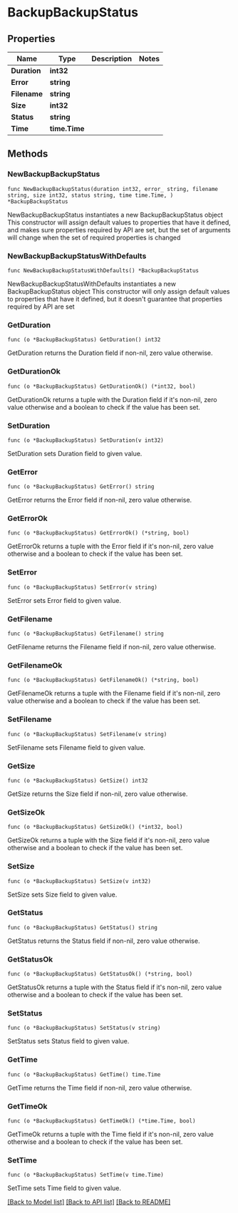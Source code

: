 # BackupBackupStatus

## Properties

Name | Type | Description | Notes
------------ | ------------- | ------------- | -------------
**Duration** | **int32** |  | 
**Error** | **string** |  | 
**Filename** | **string** |  | 
**Size** | **int32** |  | 
**Status** | **string** |  | 
**Time** | **time.Time** |  | 

## Methods

### NewBackupBackupStatus

`func NewBackupBackupStatus(duration int32, error_ string, filename string, size int32, status string, time time.Time, ) *BackupBackupStatus`

NewBackupBackupStatus instantiates a new BackupBackupStatus object
This constructor will assign default values to properties that have it defined,
and makes sure properties required by API are set, but the set of arguments
will change when the set of required properties is changed

### NewBackupBackupStatusWithDefaults

`func NewBackupBackupStatusWithDefaults() *BackupBackupStatus`

NewBackupBackupStatusWithDefaults instantiates a new BackupBackupStatus object
This constructor will only assign default values to properties that have it defined,
but it doesn't guarantee that properties required by API are set

### GetDuration

`func (o *BackupBackupStatus) GetDuration() int32`

GetDuration returns the Duration field if non-nil, zero value otherwise.

### GetDurationOk

`func (o *BackupBackupStatus) GetDurationOk() (*int32, bool)`

GetDurationOk returns a tuple with the Duration field if it's non-nil, zero value otherwise
and a boolean to check if the value has been set.

### SetDuration

`func (o *BackupBackupStatus) SetDuration(v int32)`

SetDuration sets Duration field to given value.


### GetError

`func (o *BackupBackupStatus) GetError() string`

GetError returns the Error field if non-nil, zero value otherwise.

### GetErrorOk

`func (o *BackupBackupStatus) GetErrorOk() (*string, bool)`

GetErrorOk returns a tuple with the Error field if it's non-nil, zero value otherwise
and a boolean to check if the value has been set.

### SetError

`func (o *BackupBackupStatus) SetError(v string)`

SetError sets Error field to given value.


### GetFilename

`func (o *BackupBackupStatus) GetFilename() string`

GetFilename returns the Filename field if non-nil, zero value otherwise.

### GetFilenameOk

`func (o *BackupBackupStatus) GetFilenameOk() (*string, bool)`

GetFilenameOk returns a tuple with the Filename field if it's non-nil, zero value otherwise
and a boolean to check if the value has been set.

### SetFilename

`func (o *BackupBackupStatus) SetFilename(v string)`

SetFilename sets Filename field to given value.


### GetSize

`func (o *BackupBackupStatus) GetSize() int32`

GetSize returns the Size field if non-nil, zero value otherwise.

### GetSizeOk

`func (o *BackupBackupStatus) GetSizeOk() (*int32, bool)`

GetSizeOk returns a tuple with the Size field if it's non-nil, zero value otherwise
and a boolean to check if the value has been set.

### SetSize

`func (o *BackupBackupStatus) SetSize(v int32)`

SetSize sets Size field to given value.


### GetStatus

`func (o *BackupBackupStatus) GetStatus() string`

GetStatus returns the Status field if non-nil, zero value otherwise.

### GetStatusOk

`func (o *BackupBackupStatus) GetStatusOk() (*string, bool)`

GetStatusOk returns a tuple with the Status field if it's non-nil, zero value otherwise
and a boolean to check if the value has been set.

### SetStatus

`func (o *BackupBackupStatus) SetStatus(v string)`

SetStatus sets Status field to given value.


### GetTime

`func (o *BackupBackupStatus) GetTime() time.Time`

GetTime returns the Time field if non-nil, zero value otherwise.

### GetTimeOk

`func (o *BackupBackupStatus) GetTimeOk() (*time.Time, bool)`

GetTimeOk returns a tuple with the Time field if it's non-nil, zero value otherwise
and a boolean to check if the value has been set.

### SetTime

`func (o *BackupBackupStatus) SetTime(v time.Time)`

SetTime sets Time field to given value.



[[Back to Model list]](../README.md#documentation-for-models) [[Back to API list]](../README.md#documentation-for-api-endpoints) [[Back to README]](../README.md)


